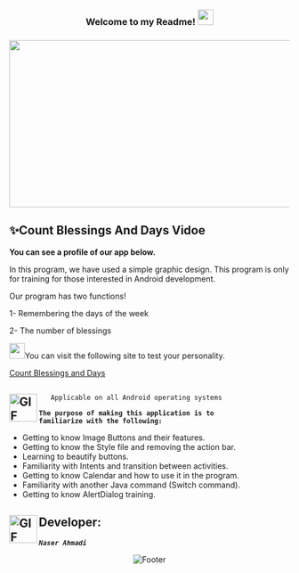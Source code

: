  <h3 align="center">
  
  Welcome to my Readme!
  <img src="https://media.giphy.com/media/hvRJCLFzcasrR4ia7z/giphy.gif" width="28" >

</h3>
 <h3 align="center">
  
  <img src="https://encrypted-tbn0.gstatic.com/images?q=tbn:ANd9GcRsKMgxvHYpLmcQGoyo3-_OdvUUBXHMqrkK0A&usqp=CAU" width="900" height="300" >

</h3>

## ✨Count Blessings  And Days Vidoe

<p><strong>You can see a profile of our app below.</strong></p>


<p>In this program, we have used a simple graphic design. This program is only for training for those interested in Android development.</p> 
<p>Our program has two functions!</p>
<p>1- Remembering the days of the week</p>
<p>2- The number of blessings</p>


<p><img src="https://sitek.ir/wp-content/uploads/2019/10/screencapture-identity-flickr-sign-up-2019-09-23-14_17_41.png" width="28">You can visit the following site to test your personality.</p>

[Count Blessings and Days](https://myzekr.com/)


## <img align="left" alt="GIF" height="50px" src="https://www.toptimenet.com/images/setting.gif"/>  
  <ul>
        
       Applicable on all Android operating systems
          
  </ul>


  <code><strong>The purpose of making this application is to familiarize with the following:</strong></code>

<ul>
    <li>
         Getting to know Image Buttons and their features.
    </li>
    <li>
         Getting to know the Style file and removing the action bar.
    </li>
    <li>
         Learning to beautify buttons.
    </li>
    <li>
         Familiarity with Intents and transition between activities.
    </li>
    <li>
         Getting to know Calendar and how to use it in the program.
    </li>
    <li>
         Familiarity with another Java command (Switch command).
    </li>
    <li>
         Getting to know AlertDialog training.
    </li>
</ul>

   
## <img align="left" alt="GIF" height="50px" src="https://cdn.dribbble.com/users/2131993/screenshots/4948736/thoughtworks-gif_dribbble.gif"/>    Developer:

   <code><em><strong>Naser Ahmadi</strong></em></code>

  <div align="center">
  <img src="https://readme-typing-svg.herokuapp.com?font=Dancing+Script&size=30&color=F38F02&center=true&vCenter=true&width=300&height=50&lines=Thanks+for+your+visit!;Have+a+nice+day!;" alt="Footer"></img>
  </div>

